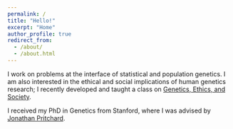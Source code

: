 ```yaml
---
permalink: /
title: "Hello!"
excerpt: "Home"
author_profile: true
redirect_from: 
  - /about/
  - /about.html
---
```

I work on problems at the interface of statistical and population genetics. I am also interested in the ethical and social implications of human genetics research; I recently developed and taught a class on [Genetics, Ethics, and Society](https://roshnipatel.github.io/teaching/2022-genetics-ethics-society).

I received my PhD in Genetics from Stanford, where I was advised by [Jonathan Pritchard](https://web.stanford.edu/group/pritchardlab/home.html).
